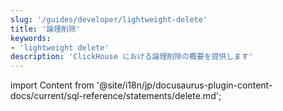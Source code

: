 ```yaml
---
slug: '/guides/developer/lightweight-delete'
title: '論理削除'
keywords:
- 'lightweight delete'
description: 'ClickHouse における論理削除の概要を提供します'
---
```


import Content from '@site/i18n/jp/docusaurus-plugin-content-docs/current/sql-reference/statements/delete.md';

<Content />
